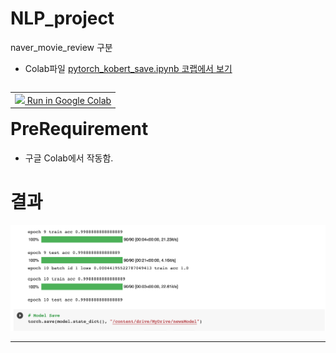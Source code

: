# NLP_project
naver_movie_review 구분

* Colab파일
[pytorch_kobert_save.ipynb 코랩에서 보기](https://github.com/BussNam/NLP_project/blob/main/Result.ipynb)
<html>
<table class="tfo-notebook-buttons" align="left">
<!--   <td>
    <a target="_blank" href="https://www.tensorflow.org/tutorials/text/word_embeddings">
    <img src="https://www.tensorflow.org/images/tf_logo_32px.png" />
    View on TensorFlow.org</a>
  </td> -->
  <td>
    <a target="_blank" href="https://github.com/BussNam/NLP_project/blob/main/Result.ipynb">
    <img src="https://www.tensorflow.org/images/colab_logo_32px.png" />
    Run in Google Colab</a>
  </td>
</table>
<br>
</html>

# PreRequirement
* 구글 Colab에서 작동함.


# 결과
![](result.png)

---

